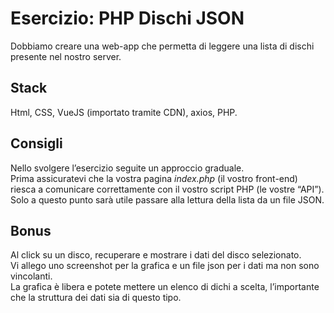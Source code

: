 Esercizio: PHP Dischi JSON
===
Dobbiamo creare una web-app che permetta di leggere una lista di dischi presente nel nostro server.

## Stack
Html, CSS, VueJS (importato tramite CDN), axios, PHP.

## Consigli
Nello svolgere l’esercizio seguite un approccio graduale.  
Prima assicuratevi che la vostra pagina *index.php* (il vostro front-end) riesca a comunicare correttamente con il vostro script PHP (le vostre “API”).  
Solo a questo punto sarà utile passare alla lettura della lista da un file JSON.

## Bonus
Al click su un disco, recuperare e mostrare i dati del disco selezionato.  
Vi allego uno screenshot per la grafica e un file json per i dati ma non sono vincolanti.  
La grafica è libera e potete mettere un elenco di dichi a scelta, l’importante che la struttura dei dati sia di questo tipo.